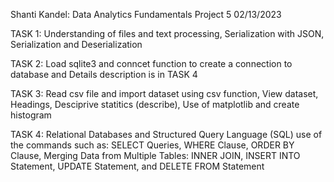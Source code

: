 Shanti Kandel: 
Data Analytics Fundamentals
Project 5
02/13/2023


TASK 1:
Understanding of files and text processing,
Serialization with JSON,
Serialization and Deserialization

TASK 2:
Load sqlite3 and conncet function to create a connection to database and
Details description is in  TASK 4

TASK 3:
Read csv file and import dataset using csv function, 
View dataset,
Headings,
Desciprive statitics (describe),
Use of matplotlib and create histogram

TASK 4:
Relational Databases and Structured Query Language (SQL)
use of the commands such as: 
SELECT Queries,
WHERE Clause,
ORDER BY Clause,
Merging Data from Multiple Tables: INNER JOIN,
INSERT INTO Statement,
UPDATE Statement, and 
DELETE FROM Statement
